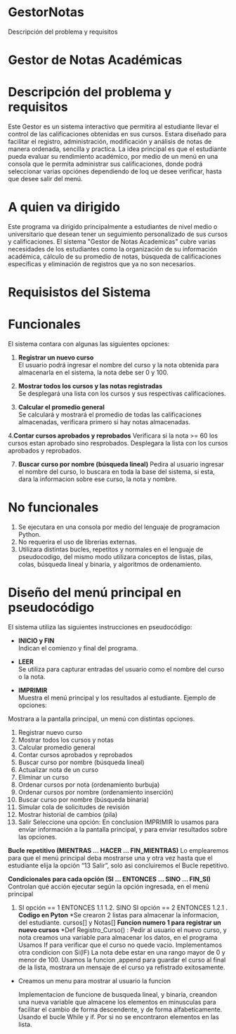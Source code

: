 # GestorNotas
Descripción del problema y requisitos
# Gestor de Notas Académicas
# Descripción del problema y requisitos
Este Gestor es  un sistema interactivo que permitira al estudiante llevar el control de las calificaciones obtenidas en sus cursos. Estara  diseñado para facilitar el registro, administración, modificación y análisis de notas de manera ordenada, sencilla y practica. La idea principal es que el estudiante pueda evaluar su rendimiento académico, por medio de un menú en una consola que le permita administrar sus calificaciones, donde podrá seleccionar varias opciónes dependiendo de loq ue desee verificar, hasta que desee salir del menú.

# A quien va dirigido
Este programa va  dirigido principalmente a estudiantes de nivel medio o universitario que desean tener un seguimiento personalizado de sus cursos y calificaciones. El sistema "Gestor de Notas Academicas" cubre varias necesidades de los estudiantes como la organización de su información académica, cálculo de  su promedio de notas, búsqueda de calificaciones específicas y eliminación de registros que ya no son necesarios.

# Requisistos del Sistema
# Funcionales
El sistema contara con algunas las siguientes opciones:

1. **Registrar un nuevo curso**  
   El usuario podrá ingresar el nombre del curso y la nota obtenida para almacenarla en el sistema, la nota debe ser 0 y 100.
   
3. **Mostrar todos los cursos y  las notas registradas**  
   Se desplegará una lista con los cursos y sus respectivas calificaciones.
   
5. **Calcular el promedio general**  
   Se calculará y mostrará el promedio de todas las calificaciones almacenadas, verificara primero si hay notas almacenadas.
   
4.**Contar cursos aprobados y reprobados**
Verificara si  la nota >= 60 los cursos estan aprobado sino resprobados.
Desplegara la lista con los cursos aprobados y reprobados.

7. **Buscar curso por nombre (búsqueda lineal)**
   Pedira al usuario ingresar el nombre del curso, lo buscara en toda la base del sistema, si esta, dara la informacion sobre ese curso, la nota y nombre.
   
# No funcionales  
1. Se ejecutara en una consola por medio del lenguaje de programacion Python.
2. No requerira el uso de librerias externas.
3. Utilizara distintas bucles, repetitos y normales en el lenguaje de pseudocodigo, del mismo modo utilizara conceptos de listas, pilas, colas, búsqueda lineal y binaria, y algoritmos de ordenamiento.
   
# Diseño del menú principal en pseudocódigo
El sistema utiliza las siguientes instrucciones en pseudocódigo:

- **INICIO y FIN**  
  Indican el comienzo y final del programa.

- **LEER**  
  Se utiliza para capturar entradas del usuario como el nombre del curso o la nota.

- **IMPRIMIR**  
  Muestra el menú principal y los resultados al estudiante. Ejemplo de opciones:

Mostrara a la pantalla principal, un menú con distintas opciones.
1. Registrar nuevo curso
2. Mostrar todos los cursos y notas
3. Calcular promedio general
4. Contar cursos aprobados y reprobados
5. Buscar curso por nombre (búsqueda lineal)
6. Actualizar nota de un curso
7. Eliminar un curso
8. Ordenar cursos por nota (ordenamiento burbuja)
9. Ordenar cursos por nombre (ordenamiento inserción)
10. Buscar curso por nombre (búsqueda binaria)
11. Simular cola de solicitudes de revisión
12. Mostrar historial de cambios (pila)
13. Salir
Seleccione una opción:
En conclusion IMPRIMIR lo usamos para enviar información a la pantalla principal, y para enviar resultados sobre las opciones.

**Bucle repetitivo (MIENTRAS … HACER … FIN_MIENTRAS)**
Lo emplearemos para que el menú principal deba mostrarse una y otra vez hasta que el estudiante elija la opción “13 Salir”, solo asi concluiremos el Bucle repetitivo.

**Condicionales para cada opción (SI … ENTONCES … SINO … FIN_SI)**
Controlan qué acción ejecutar según la opción ingresada, en el menú principal
1. SI opción == 1 ENTONCES
   1.1 <registrar nuevo curso>
1.2. SINO SI opción == 2 ENTONCES
    1.2.1 <mostrar todos los cursos y notas>.
**Codigo en Pyton**
*Se crearon 2 listas para almacenar la informacion, del estudiante. cursos[] y Notas[]
**Funcion numero 1 para registrar un nuevo cursos**
*Def Registro_Curso() : Pedir al usuario el nuevo curso, y nota creamos una variable para almacenar los datos, en el programa
Usamos If para verificar que el curso no quede vacio. Implementamos otra condicion con Si(IF)
La nota debe estar en una rango mayor de 0 y menor de 100.
Usamos la funcion ,append para guardar el curso al final de la lista, mostrara un mensaje de el curso ya refistrado exitosamente.
* Creamos un menu para mostrar al usuario la funcion

   Implementacion de funcione de busqueda lineal, y binaria, creandon una nueva variable que almacene los elementos en minusculas para facilitar el cambio de forma descendente, y de forma alfabeticamente. Usando el bucle While y if. Por si no se encontraron elementos en las lista.
